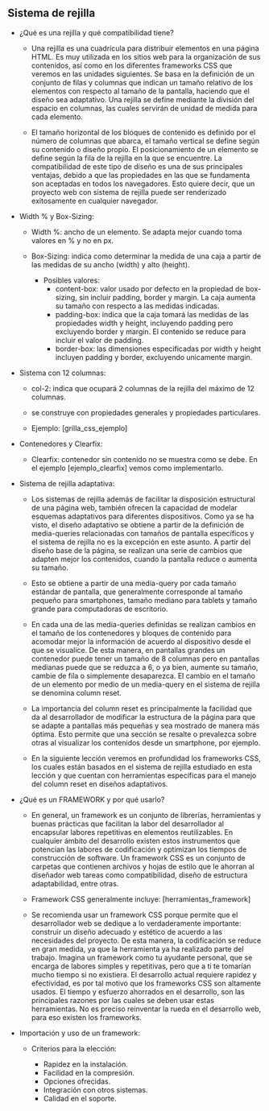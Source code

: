 ## Sistema de rejilla

- ¿Qué es una rejilla y qué compatibilidad tiene?

	- Una rejilla es una cuadrícula para distribuir elementos en una página HTML. Es muy utilizada en los sitios web para la organización de sus contenidos, así como en los diferentes frameworks CSS que veremos en las unidades siguientes. Se basa en la definición de un conjunto de filas y columnas que indican un tamaño relativo de los elementos con respecto al tamaño de la pantalla, haciendo que el diseño sea adaptativo. Una rejilla se define mediante la división del espacio en columnas, las cuales servirán de unidad de medida para cada elemento.

	- El tamaño horizontal de los bloques de contenido es definido por el número de columnas que abarca, el tamaño vertical se define según su contenido o diseño propio. El posicionamiento de un elemento se define según la fila de la rejilla en la que se encuentre. La compatibilidad de este tipo de diseño es una de sus principales ventajas, debido a que las propiedades en las que se fundamenta son aceptadas en todos los navegadores. Esto quiere decir, que un proyecto web con sistema de rejilla puede ser renderizado exitosamente en cualquier navegador.

- Width % y Box-Sizing:

	- Width %: ancho de un elemento. Se adapta mejor cuando toma valores en % y no en px.

	- Box-Sizing: indica como determinar la medida de una caja a partir de las medidas de su ancho (width) y alto (height).
		- Posibles valores:
			- content-box: valor usado por defecto en la propiedad de box-sizing, sin incluir padding, border y margin. La caja aumenta su tamaño con respecto a las medidas indicadas.
			- padding-box: indica que la caja tomará las medidas de las propiedades width y height, incluyendo padding pero excluyendo border y margin. El contenido se reduce para incluir el valor de padding.
			- border-box: las dimensiones especificadas por width y height incluyen padding y border, excluyendo unicamente margin.

- Sistema con 12 columnas:

	- col-2: indica que ocupará 2 columnas de la rejilla del máximo de 12 columnas.

	- se construye con propiedades generales y propiedades particulares.

	- Ejemplo: [grilla_css_ejemplo]

- Contenedores y Clearfix:

	- Clearfix: contenedor sin contenido no se muestra como se debe. En el ejemplo [ejemplo_clearfix] vemos como implementarlo.

- Sistema de rejilla adaptativa:

	- Los sistemas de rejilla además de facilitar la disposición estructural de una página web, también ofrecen la capacidad de modelar esquemas adaptativos para diferentes dispositivos. Como ya se ha visto, el diseño adaptativo se obtiene a partir de la definición de media-queries relacionadas con tamaños de pantalla específicos y el sistema de rejilla no es la excepción en este asunto. A partir del diseño base de la página, se realizan una serie de cambios que adapten mejor los contenidos, cuando la pantalla reduce o aumenta su tamaño.

	- Esto se obtiene a partir de una media-query por cada tamaño estándar de pantalla, que generalmente corresponde al tamaño pequeño para smartphones, tamaño mediano para tablets y tamaño grande para computadoras de escritorio.

	- En cada una de las media-queries definidas se realizan cambios en el tamaño de los contenedores y bloques de contenido para acomodar mejor la información de acuerdo al dispositivo desde el que se visualice. De esta manera, en pantallas grandes un contenedor puede tener un tamaño de 8 columnas pero en pantallas medianas puede que se reduzca a 6, o ya bien, aumente su tamaño, cambie de fila o simplemente desaparezca. El cambio en el tamaño de un elemento por medio de un media-query en el sistema de rejilla se denomina column reset.

	- La importancia del column reset es principalmente la facilidad que da al desarrollador de modificar la estructura de la página para que se adapte a pantallas más pequeñas y sea mostrado de manera más óptima. Esto permite que una sección se resalte o prevalezca sobre otras al visualizar los contenidos desde un smartphone, por ejemplo.

	- En la siguiente lección veremos en profundidad los frameworks CSS, los cuales están basados en el sistema de rejilla estudiado en esta lección y que cuentan con herramientas específicas para el manejo del column reset en diseños adaptativos.

- ¿Qué es un FRAMEWORK y por qué usarlo?

	- En general, un framework es un conjunto de librerías, herramientas y buenas prácticas que facilitan la labor del desarrollador al encapsular labores repetitivas en elementos reutilizables. En cualquier ámbito del desarrollo existen estos instrumentos que potencian las labores de codificación y optimizan los tiempos de construcción de software. Un framework CSS es un conjunto de carpetas que contienen archivos y hojas de estilo que le ahorran al diseñador web tareas como compatibilidad, diseño de estructura adaptabilidad, entre otras.

	- Framework CSS generalmente incluye: [herramientas_framework]

	- Se recomienda usar un framework CSS porque permite que el desarrollador web se dedique a lo verdaderamente importante: construir un diseño adecuado y estético de acuerdo a las necesidades del proyecto. De esta manera, la codificación se reduce en gran medida, ya que la herramienta ya ha realizado parte del trabajo. Imagina un framework como tu ayudante personal, que se encarga de labores simples y repetitivas, pero que a ti te tomarían mucho tiempo si no existiera. El desarrollo actual requiere rapidez y efectividad, es por tal motivo que los frameworks CSS son altamente usados. El tiempo y esfuerzo ahorrados en el desarrollo, son las principales razones por las cuales se deben usar estas herramientas. No es preciso reinventar la rueda en el desarrollo web, para eso existen los frameworks.

- Importación y uso de un framework:

	- Criterios para la elección:

		- Rapidez en la instalación.
		- Facilidad en la compresión.
		- Opciones ofrecidas.
		- Integración con otros sistemas.
		- Calidad en el soporte.